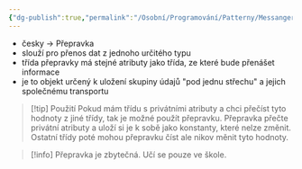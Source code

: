 ```yaml
---
{"dg-publish":true,"permalink":"/Osobní/Programování/Patterny/MessangerPattern/","created":"2024-05-17T16:39:14.850+02:00","updated":"2024-05-17T18:35:31.684+02:00"}
---
```


- česky -> Přepravka
- slouží pro přenos dat z jednoho určitého typu
- třída přepravky má stejné atributy jako třída, ze které bude přenášet informace 
- je to objekt určený k uložení skupiny údajů "pod jednu střechu" a jejich společnému transportu

> [!tip] Použití
> Pokud mám třídu s privátními atributy a chci přečíst tyto hodnoty z jiné třídy, tak je možné použít přepravku. Přepravka přečte privátní atributy a  uloží si je k sobě jako konstanty, které nelze změnit. Ostatní třídy poté mohou přepravku číst ale nikov měnit tyto hodnoty.

> [!info]
> Přepravka je zbytečná. Učí se pouze ve škole.
